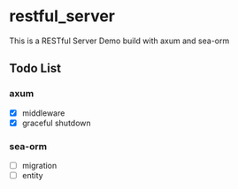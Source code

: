 # restful_server
This is a RESTful Server Demo build with axum and sea-orm

## Todo List
### axum
- [x] middleware
- [x] graceful shutdown

### sea-orm
- [ ] migration
- [ ] entity
